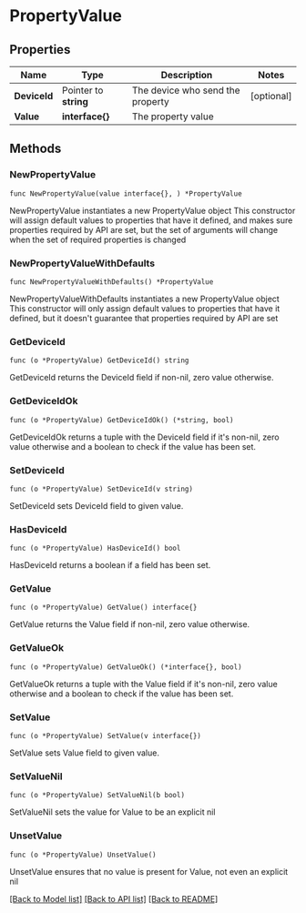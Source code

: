 # PropertyValue

## Properties

Name | Type | Description | Notes
------------ | ------------- | ------------- | -------------
**DeviceId** | Pointer to **string** | The device who send the property | [optional] 
**Value** | **interface{}** | The property value | 

## Methods

### NewPropertyValue

`func NewPropertyValue(value interface{}, ) *PropertyValue`

NewPropertyValue instantiates a new PropertyValue object
This constructor will assign default values to properties that have it defined,
and makes sure properties required by API are set, but the set of arguments
will change when the set of required properties is changed

### NewPropertyValueWithDefaults

`func NewPropertyValueWithDefaults() *PropertyValue`

NewPropertyValueWithDefaults instantiates a new PropertyValue object
This constructor will only assign default values to properties that have it defined,
but it doesn't guarantee that properties required by API are set

### GetDeviceId

`func (o *PropertyValue) GetDeviceId() string`

GetDeviceId returns the DeviceId field if non-nil, zero value otherwise.

### GetDeviceIdOk

`func (o *PropertyValue) GetDeviceIdOk() (*string, bool)`

GetDeviceIdOk returns a tuple with the DeviceId field if it's non-nil, zero value otherwise
and a boolean to check if the value has been set.

### SetDeviceId

`func (o *PropertyValue) SetDeviceId(v string)`

SetDeviceId sets DeviceId field to given value.

### HasDeviceId

`func (o *PropertyValue) HasDeviceId() bool`

HasDeviceId returns a boolean if a field has been set.

### GetValue

`func (o *PropertyValue) GetValue() interface{}`

GetValue returns the Value field if non-nil, zero value otherwise.

### GetValueOk

`func (o *PropertyValue) GetValueOk() (*interface{}, bool)`

GetValueOk returns a tuple with the Value field if it's non-nil, zero value otherwise
and a boolean to check if the value has been set.

### SetValue

`func (o *PropertyValue) SetValue(v interface{})`

SetValue sets Value field to given value.


### SetValueNil

`func (o *PropertyValue) SetValueNil(b bool)`

 SetValueNil sets the value for Value to be an explicit nil

### UnsetValue
`func (o *PropertyValue) UnsetValue()`

UnsetValue ensures that no value is present for Value, not even an explicit nil

[[Back to Model list]](../README.md#documentation-for-models) [[Back to API list]](../README.md#documentation-for-api-endpoints) [[Back to README]](../README.md)


